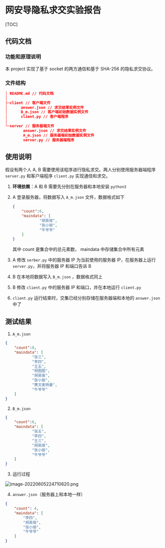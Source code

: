 # 网安导隐私求交实验报告

[TOC]

## 代码文档



### 功能和原理说明



本 project 实现了基于 socket 的两方通信和基于 SHA-256 的隐私求交协议。



### 文件结构



```json
│ README.md // 代码文档
│  
├─client // 客户端文件
│      answer.json // 求交结果实例文件
│      B_m.json // 客户端初始数据实例文件
│      client.py // 客户端程序
│      
└─server // 服务器端文件
        answer.json // 求交结果实例文件
        A_m.json // 服务器端初始数据实例文件
        server.py // 服务器端程序
```





## 使用说明

假设有两个人 A, B 需要使用该程序进行隐私求交。两人分别使用服务器端程序 `server.py` 和客户端程序 `client.py` 实现通信和求交。

1. **环境依赖**：A 和 B 需要先分别在服务器和本地安装 `python3`

2. A 登录服务器，将数据写入 `A_m.json` 文件，数据格式如下

    ```json
    {
        "count":6,
        "maindata": [
                "胡英俊",
                "张小丽",
                "牛爷爷"
        ]
    }
    ```

    其中 count 是集合中的总元素数， maindata 中存储集合中所有元素

3. A 修改 `serber.py` 中的服务器 IP 为当前使用的服务器 IP，在服务器上运行 `server.py`，并将服务器 IP 和端口告诉 B

4. B 在本地将数据写入 `B_m.json` ，数据格式同上

5. B 修改 `client.py` 中的服务器 IP 和端口，并在本地运行 `client.py` 

6. `client.py` 运行结束时，交集已经分别存储在服务器端和本地的 `answer.json` 中了



## 测试结果



1. `A_m.json`

```json
{
    "count":8,
    "maindata": [
        	"张三",
            "李四",
            "王五",
            "胡图图",
            "胡英俊",
            "张小丽",
            "赛文奥特曼",
            "牛爷爷"
    ]
}
```

2. `B_m.json`

```json
{
    "count":6,
    "maindata": [
        	"张五",
            "李四",
            "王三",
            "胡英俊",
            "张小丽",
            "牛爷爷"
    ]
}
```

3. 运行过程

![image-20220605224710620.png](https://s2.loli.net/2022/06/05/DvgdeRQN8CV1IGP.png)

4. `answer.json`（服务器上和本地一样）

```json
{
    "count": 4,
    "maindata": [
        "李四", 
        "胡英俊", 
        "张小丽", 
        "牛爷爷"
    ]
}
```

